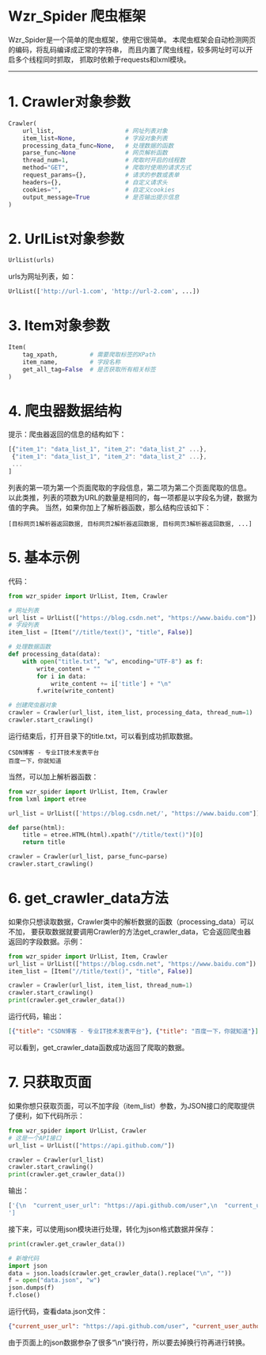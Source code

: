 # Wzr_Spider 爬虫框架
Wzr_Spider是一个简单的爬虫框架，使用它很简单。
本爬虫框架会自动检测网页的编码，将乱码编译成正常的字符串，
而且内置了爬虫线程，较多网址时可以开启多个线程同时抓取，
抓取时依赖于requests和lxml模块。
***
# 1. Crawler对象参数
```py
Crawler(
    url_list,                    # 网址列表对象
    item_list=None,              # 字段对象列表
    processing_data_func=None,   # 处理数据的函数
    parse_func=None              # 网页解析函数
    thread_num=1,                # 爬取时开启的线程数
    method="GET",                # 爬取时使用的请求方式
    request_params={},           # 请求的参数或表单
    headers={},                  # 自定义请求头
    cookies="",                  # 自定义cookies
    output_message=True          # 是否输出提示信息
)
```
# 2. UrlList对象参数
```py
UrlList(urls)
```
urls为网址列表，如：
```py
UrlList(['http://url-1.com', 'http://url-2.com', ...])
```
# 3. Item对象参数
```py
Item(
    tag_xpath,         # 需要爬取标签的XPath
    item_name,         # 字段名称
    get_all_tag=False  # 是否获取所有相关标签
)
```
# 4. 爬虫器数据结构
提示：爬虫器返回的信息的结构如下：
```js
[{"item_1": "data_list_1", "item_2": "data_list_2" ...},
 {"item_1": "data_list_1", "item_2": "data_list_2" ...},
 ...
]
```
列表的第一项为第一个页面爬取的字段信息，第二项为第二个页面爬取的信息。
以此类推，列表的项数为URL的数量是相同的，每一项都是以字段名为键，数据为值的字典。
当然，如果你加上了解析器函数，那么结构应该如下：
```
[目标网页1解析器返回数据, 目标网页2解析器返回数据, 目标网页3解析器返回数据, ...]
```
# 5. 基本示例
代码：
```py
from wzr_spider import UrlList, Item, Crawler

# 网址列表
url_list = UrlList(["https://blog.csdn.net", "https://www.baidu.com"])
# 字段列表
item_list = [Item("//title/text()", "title", False)]

# 处理数据函数
def processing_data(data):
    with open("title.txt", "w", encoding="UTF-8") as f:
        write_content = ""
        for i in data:
            write_content += i['title'] + "\n"
        f.write(write_content)

# 创建爬虫器对象
crawler = Crawler(url_list, item_list, processing_data, thread_num=1)
crawler.start_crawling()
```
运行结束后，打开目录下的title.txt，可以看到成功抓取数据。
```
CSDN博客 - 专业IT技术发表平台
百度一下，你就知道
```
当然，可以加上解析器函数：
```py
from wzr_spider import UrlList, Item, Crawler
from lxml import etree

url_list = UrlList(['https://blog.csdn.net/', "https://www.baidu.com"])

def parse(html):
    title = etree.HTML(html).xpath("//title/text()")[0]
    return title

crawler = Crawler(url_list, parse_func=parse)
crawler.start_crawling()
```
# 6. get_crawler_data方法
如果你只想读取数据，Crawler类中的解析数据的函数（processing_data）可以不加，
要获取数据就要调用Crawler的方法get_crawler_data，它会返回爬虫器返回的字段数据。示例：
```py
from wzr_spider import UrlList, Item, Crawler
url_list = UrlList(["https://blog.csdn.net", "https://www.baidu.com"])
item_list = [Item("//title/text()", "title", False)]

crawler = Crawler(url_list, item_list, thread_num=1)
crawler.start_crawling()
print(crawler.get_crawler_data())
```
运行代码，输出：
```json
[{"title": "CSDN博客 - 专业IT技术发表平台"}, {"title": "百度一下，你就知道"}]
```
可以看到，get_crawler_data函数成功返回了爬取的数据。
# 7. 只获取页面
如果你想只获取页面，可以不加字段（item_list）参数，为JSON接口的爬取提供了便利，如下代码所示：
```py
from wzr_spider import UrlList, Crawler
# 这是一个API接口
url_list = UrlList(["https://api.github.com/"])

crawler = Crawler(url_list)
crawler.start_crawling()
print(crawler.get_crawler_data())
```
输出：
```js
['{\n  "current_user_url": "https://api.github.com/user",\n  "current_user_authorizations_html_url": "https://github.com/settings/connections/applications{/client_id}",\n ...
']
```
接下来，可以使用json模块进行处理，转化为json格式数据并保存：
```py
print(crawler.get_crawler_data())

# 新增代码
import json
data = json.loads(crawler.get_crawler_data().replace("\n", ""))
f = open("data.json", "w")
json.dumps(f)
f.close()
```
运行代码，查看data.json文件：
```json
{"current_user_url": "https://api.github.com/user", "current_user_authorizations_html_url": "", ...}
```
由于页面上的json数据参杂了很多“\n”换行符，所以要去掉换行符再进行转换。
